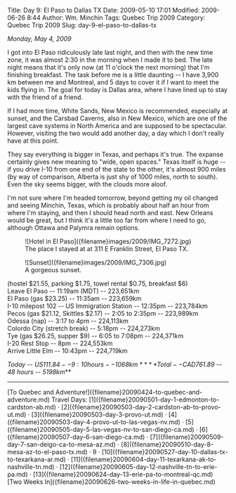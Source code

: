 Title: Day 9: El Paso to Dallas TX
Date: 2009-05-10 17:01
Modified: 2009-06-26 8:44
Author: Wm. Minchin
Tags: Quebec Trip 2009
Category: Quebec Trip 2009
Slug: day-9-el-paso-to-dallas-tx

*Monday, May 4, 2009*

I got into El Paso ridiculously late last night, and then with the new
time zone, it was almost 2:30 in the morning when I made it to bed. The
late night means that it's only now (at 11 o'clock the next morning)
that I'm finishing breakfast. The task before me is a little daunting --
I have 3,900 km between me and Montreal, and 5 days to cover it if I
want to meet the kids flying in. The goal for today is Dallas area,
where I have lined up to stay with the friend of a friend.

If I had more time, White Sands, New Mexico is recommended, especially
at sunset, and the Carsbad Caverns, also in New Mexico, which are one of
the largest cave systems in North America and are supposed to be
spectacular. However, visiting the two would add another day, a day
which I don't really have at this point.

They say everything is bigger in Texas, and perhaps it's true. The
expanse certainly gives new meaning to "wide, open spaces." Texas itself
is huge -- if you drive I-10 from one end of the state to the other, it's
almost 900 miles (by way of comparison, Alberta is just shy of 1000
miles, north to south). Even the sky seems bigger, with the clouds more
aloof.

I'm not sure where I'm headed tomorrow, beyond getting my oil changed
and seeing Minchin, Texas, which is probably about half an hour from
where I'm staying, and then I should head north and east. New Orleans
would be great, but I think it's a little too far from where I need to
go, although Ottawa and Palymra remain options.

<figure markdown=1>
![Hotel in El Paso]({filename}images/2009/IMG_7272.jpg)
<figcaption markdown=1>
The place I stayed at at 311 E Franklin Street, El Paso TX.
</figcaption>
</figure>

<figure markdown=1>
![Sunset]({filename}images/2009/IMG_7306.jpg)
<figcaption markdown=1>
A gorgeous sunset.
</figcaption>
</figure>

(hostel $21.55, parking $1.75, towel rental $0.75, breakfast $6)  
Leave El Paso -- 11:19am (MDT) -- 223,651km  
El Paso (gas $23.25) -- 11:35am -- 223,659km  
I-10 milepost 102 -- US Immigration Station -- 12:35pm -- 223,784km  
Pecos (gas $21.12, Skittles $2.17) -- 2:05 to 2:35pm -- 223,989km  
Odessa (nap) -- 3:17 to 4pm -- 224,113km  
Colordo City (stretch break) -- 5:18pm -- 224,273km  
Tye (gas $26.25, supper $9) -- 6:05 to 7:08pm -- 224,371km  
I-20 Rest Stop -- 8pm -- 224,553km  
Arrive Little Elm -- 10:43pm -- 224,719km

*Today -- US$111.84 -- 9:10 hours -- 1068km*  
***Total -- CAD$761.89 -- 48 hours -- 5198km***

---

<div class="text-center" markdown=1>
[To Quebec and Adventure!]({filename}20090424-to-quebec-and-adventure.md)  
Travel Days:
[1]({filename}20090501-day-1-edmonton-to-cardston-ab.md) ·
[2]({filename}20090503-day-2-cardston-ab-to-provo-ut.md) ·
[3]({filename}20090503-day-3-provo-ut.md) ·
[4]({filename}20090503-day-4-provo-ut-to-las-vegas-nv.md) ·
[5]({filename}20090505-day-5-las-vegas-nv-to-san-diego-ca.md) · 
[6]({filename}20090507-day-6-san-diego-ca.md) ·
[7]({filename}20090509-day-7-san-deigo-ca-to-mesa-az.md) ·
[8]({filename}20090510-day-8-mesa-az-to-el-paso-tx.md) ·
9 ·
[10]({filename}20090527-day-10-dallas-tx-to-texarkana-ar.md) ·
[11]({filename}20090604-day-11-texarkana-ak-to-nashville-tn.md) ·
[12]({filename}20090605-day-12-nashville-tn-to-erie-pa.md) ·
[13]({filename}20090624-day-13-erie-pa-to-montreal-qc.md)  
[Two Weeks
In]({filename}20090626-two-weeks-in-life-in-quebec.md)
</div>
